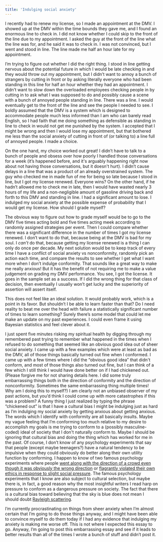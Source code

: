 ```yaml
---
title: 'Indulging social anxiety'
---
```


I recently had to renew my license, so I made an appointment at the DMV. I showed up at the DMV within the time bounds they gave me, and I found an enormous line to check in. I did not know whether I could skip to the front of the line due to my appointment. I asked the guy at the front of the line what the line was for, and he said it was to check in. I was not convinced, but I went and stood in line. The line made me half an hour late for my appointment.

I’m trying to figure out whether I did the right thing. I stood in line getting nervous about the potential future in which I would be late checking in and they would throw out my appointment, but I didn’t want to annoy a bunch of strangers by cutting in front or by asking literally everyone who had been standing in this line for half an hour whether they had an appointment. I didn’t want to slow down the overloaded employees checking people in by cutting in to ask what I was supposed to do and possibly cause a scene with a bunch of annoyed people standing in line. There was a line. I would eventually get to the front of the line and see the people I needed to see. I boldly assumed that the DMV is a system which is designed to accommodate people much less informed than I am who can barely read English, so I had faith that me doing something as defensible as standing in line to check in would not get me punished by the system. I accepted that I might be wrong and then I would lose my appointment, but that bothered me less than the social anxiety of cutting in front of (or talking to) a line full of annoyed people. I made a choice.

On the one hand, my choice worked out great! I didn’t have to talk to a bunch of people and obsess over how poorly I handled those conversations for a week (it’s happened before, and it's arguably happening right now about not having those conversations, but it doesn't hurt). I didn’t cause delays in a line that was a product of an already overstrained system. The guy who checked me in made fun of me for being so late because I stood in line, but I got my license renewed. Everyone wins? On the other hand, if he hadn’t allowed me to check me in late, then I would have wasted nearly 3 hours of my life and a non-negligible amount of gasoline driving back and forth to this DMV and standing in line. I had a significant amount to lose. I indulged my social anxiety at the possible expense of probability that I would get my license. How should I grade myself?

The obvious way to figure out how to grade myself would be to go to the DMV five times acting bold and five times acting meek according to randomly assigned strategies per event. Then I could compare whether there was a significant difference in the number of times I got my license renewed. I don’t want to do that, because being at the DMV is bad for my soul. I *can’t* do that, because getting my license renewed is a thing I can only do once per decade. My next solution would be to keep track of every time I have a conflict of social anxiety vs nonconformity, randomly pick an action each time, and compare the results to see whether I get what I want more when I don’t indulge conformity. That sounds like a great way to make me really anxious! But it has the benefit of not requiring me to make a value judgement on grading my DMV performance. You see, I got the license. It goes in the sample set as a success. If I did the wrong thing for that class of decision, then eventually I usually won’t get lucky and the superiority of assertion will assert itself.

This does not feel like an ideal solution. It would probably work, which is a point in its favor. But shouldn’t I be able to learn faster than that? Do I need reality to beat me over the head with failure a statistically significant number of times to learn something? Surely there’s some model that could let me make an update on my past experiences. I could even frame it using Bayesian statistics and feel clever about it.

I just spent five minutes risking my spiritual health by digging through my remembered past trying to remember what happened in the times when I refused to do something that seemed like an obvious good idea out of sheer social anxiety. I came up with a few examples which were at least as bad as the DMV, all of those things basically turned out fine when I conformed. I came up with a few times where I did the “obvious good idea” that didn't conform, and most of those things also turned out fine, but I can think of a few which I still think I would have done better on if I had chickened out. (Please forgive me for not sharing details here. I did some truly embarrassing things both in the direction of conformity and the direction of nonconformity. Sometimes the same embarrassing thing multiple times! Why am I doing this to myself?) I am clearly not an unbiased observer of my past actions, but you’d think I could come up with more catastrophes if this was a problem? A funny thing I just realized by typing the phrase “chickened out” is that I have a cultural bias I might be indulging just as hard as I’m indulging my social anxiety by getting anxious about getting anxious. The words which I identify with conformity are all basically insults. Maybe my vague feeling that I’m conforming too much relative to my desire to accomplish my goals is me trying to conform to a (possibly masculine-coded) ideal of society that I don't naturally conform to. Maybe I should be ignoring that cultural bias and doing the thing which has worked for me in the past. Of course, I don’t know of any psychology experiments that say that people (except maybe teenagers?) have a natural tendency to be impulsive when they could obviously do better along their own utility function by conforming. I happen to know of two famous psychology experiments where people [went along with the direction of a crowd even though it was obviously the wrong direction](https://en.wikipedia.org/wiki/Asch_conformity_experiments) or [flagrantly violated their own ethics in response to slight social pressure](https://en.wikipedia.org/wiki/Milgram_experiment). The famous psychology experiments that I know are also subject to cultural selection, but maybe there is, in fact, a good reason why the most insightful writers I read harp on pressure to conform as a dangerous pressure on society. The fact that there is a cultural bias toward believing that the sky is blue does not mean I should doubt [Rayleigh scattering](https://en.wikipedia.org/wiki/Diffuse_sky_radiation).

I’m currently procrastinating on things from sheer anxiety when I’m almost certain that I’m going to do those things anyway, and I might have been able to convince myself to do them today if I had any evidence that indulging my anxiety is making me worse off. This is not where I expected this essay to go. Anyway, I’m going to post this embarrassing essay and see if it leads to better results than all of the times I wrote a bunch of stuff and didn’t post it.
